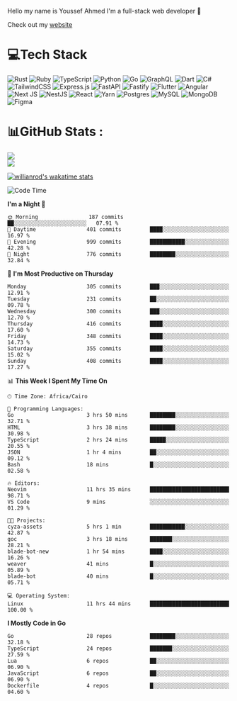 Hello my name is Youssef Ahmed I'm a full-stack web developer 👋

Check out my [website](https://youssefahmed.vercel.app)
 
# 💻Tech Stack

![Rust](https://img.shields.io/badge/rust-%23000000.svg?style=for-the-badge&logo=rust&logoColor=white) ![Ruby](https://img.shields.io/badge/ruby-%23CC342D.svg?style=for-the-badge&logo=ruby&logoColor=white) ![TypeScript](https://img.shields.io/badge/typescript-%23007ACC.svg?style=for-the-badge&logo=typescript&logoColor=white) ![Python](https://img.shields.io/badge/python-3670A0?style=for-the-badge&logo=python&logoColor=ffdd54) ![Go](https://img.shields.io/badge/go-%2300ADD8.svg?style=for-the-badge&logo=go&logoColor=white) ![GraphQL](https://img.shields.io/badge/-GraphQL-E10098?style=for-the-badge&logo=graphql&logoColor=white) ![Dart](https://img.shields.io/badge/dart-%230175C2.svg?style=for-the-badge&logo=dart&logoColor=white) ![C#](https://img.shields.io/badge/c%23-%23239120.svg?style=for-the-badge&logo=c-sharp&logoColor=white) ![TailwindCSS](https://img.shields.io/badge/tailwindcss-%2338B2AC.svg?style=for-the-badge&logo=tailwind-css&logoColor=white) ![Express.js](https://img.shields.io/badge/express.js-%23404d59.svg?style=for-the-badge&logo=express&logoColor=%2361DAFB) ![FastAPI](https://img.shields.io/badge/FastAPI-005571?style=for-the-badge&logo=fastapi) ![Fastify](https://img.shields.io/badge/fastify-%23000000.svg?style=for-the-badge&logo=fastify&logoColor=white) ![Flutter](https://img.shields.io/badge/Flutter-%2302569B.svg?style=for-the-badge&logo=Flutter&logoColor=white) ![Angular](https://img.shields.io/badge/angular-%23DD0031.svg?style=for-the-badge&logo=angular&logoColor=white) ![Next JS](https://img.shields.io/badge/Next-black?style=for-the-badge&logo=next.js&logoColor=white) ![NestJS](https://img.shields.io/badge/nestjs-%23E0234E.svg?style=for-the-badge&logo=nestjs&logoColor=white) ![React](https://img.shields.io/badge/react-%2320232a.svg?style=for-the-badge&logo=react&logoColor=%2361DAFB) ![Yarn](https://img.shields.io/badge/yarn-%232C8EBB.svg?style=for-the-badge&logo=yarn&logoColor=white) ![Postgres](https://img.shields.io/badge/postgres-%23316192.svg?style=for-the-badge&logo=postgresql&logoColor=white) ![MySQL](https://img.shields.io/badge/mysql-%2300f.svg?style=for-the-badge&logo=mysql&logoColor=white) ![MongoDB](https://img.shields.io/badge/MongoDB-%234ea94b.svg?style=for-the-badge&logo=mongodb&logoColor=white)     ![Figma](https://img.shields.io/badge/figma-%23F24E1E.svg?style=for-the-badge&logo=figma&logoColor=white)

# 📊GitHub Stats :

![](https://github-readme-stats.vercel.app/api?username=joetifa2003&theme=tokyonight&hide_border=false&include_all_commits=false&count_private=false)<br/>
![](https://github-readme-streak-stats.herokuapp.com/?user=joetifa2003&theme=tokyonight&hide_border=false)<br/>

[![willianrod's wakatime stats](https://github-readme-stats.vercel.app/api/wakatime?username=joetifa2003&layout=compact)](https://github.com/anuraghazra/github-readme-stats)
<!--START_SECTION:waka-->
![Code Time](http://img.shields.io/badge/Code%20Time-4%2C289%20hrs%2053%20mins-blue)

**I'm a Night 🦉** 

```text
🌞 Morning                187 commits         ██░░░░░░░░░░░░░░░░░░░░░░░   07.91 % 
🌆 Daytime                401 commits         ████░░░░░░░░░░░░░░░░░░░░░   16.97 % 
🌃 Evening                999 commits         ███████████░░░░░░░░░░░░░░   42.28 % 
🌙 Night                  776 commits         ████████░░░░░░░░░░░░░░░░░   32.84 % 
```
📅 **I'm Most Productive on Thursday** 

```text
Monday                   305 commits         ███░░░░░░░░░░░░░░░░░░░░░░   12.91 % 
Tuesday                  231 commits         ██░░░░░░░░░░░░░░░░░░░░░░░   09.78 % 
Wednesday                300 commits         ███░░░░░░░░░░░░░░░░░░░░░░   12.70 % 
Thursday                 416 commits         ████░░░░░░░░░░░░░░░░░░░░░   17.60 % 
Friday                   348 commits         ████░░░░░░░░░░░░░░░░░░░░░   14.73 % 
Saturday                 355 commits         ████░░░░░░░░░░░░░░░░░░░░░   15.02 % 
Sunday                   408 commits         ████░░░░░░░░░░░░░░░░░░░░░   17.27 % 
```


📊 **This Week I Spent My Time On** 

```text
🕑︎ Time Zone: Africa/Cairo

💬 Programming Languages: 
Go                       3 hrs 50 mins       ████████░░░░░░░░░░░░░░░░░   32.71 % 
HTML                     3 hrs 38 mins       ████████░░░░░░░░░░░░░░░░░   30.98 % 
TypeScript               2 hrs 24 mins       █████░░░░░░░░░░░░░░░░░░░░   20.55 % 
JSON                     1 hr 4 mins         ██░░░░░░░░░░░░░░░░░░░░░░░   09.12 % 
Bash                     18 mins             █░░░░░░░░░░░░░░░░░░░░░░░░   02.58 % 

🔥 Editors: 
Neovim                   11 hrs 35 mins      █████████████████████████   98.71 % 
VS Code                  9 mins              ░░░░░░░░░░░░░░░░░░░░░░░░░   01.29 % 

🐱‍💻 Projects: 
cyza-assets              5 hrs 1 min         ███████████░░░░░░░░░░░░░░   42.87 % 
goc                      3 hrs 18 mins       ███████░░░░░░░░░░░░░░░░░░   28.21 % 
blade-bot-new            1 hr 54 mins        ████░░░░░░░░░░░░░░░░░░░░░   16.26 % 
weaver                   41 mins             █░░░░░░░░░░░░░░░░░░░░░░░░   05.89 % 
blade-bot                40 mins             █░░░░░░░░░░░░░░░░░░░░░░░░   05.71 % 

💻 Operating System: 
Linux                    11 hrs 44 mins      █████████████████████████   100.00 % 
```

**I Mostly Code in Go** 

```text
Go                       28 repos            ████████░░░░░░░░░░░░░░░░░   32.18 % 
TypeScript               24 repos            ███████░░░░░░░░░░░░░░░░░░   27.59 % 
Lua                      6 repos             ██░░░░░░░░░░░░░░░░░░░░░░░   06.90 % 
JavaScript               6 repos             ██░░░░░░░░░░░░░░░░░░░░░░░   06.90 % 
Dockerfile               4 repos             █░░░░░░░░░░░░░░░░░░░░░░░░   04.60 % 
```




<!--END_SECTION:waka-->
